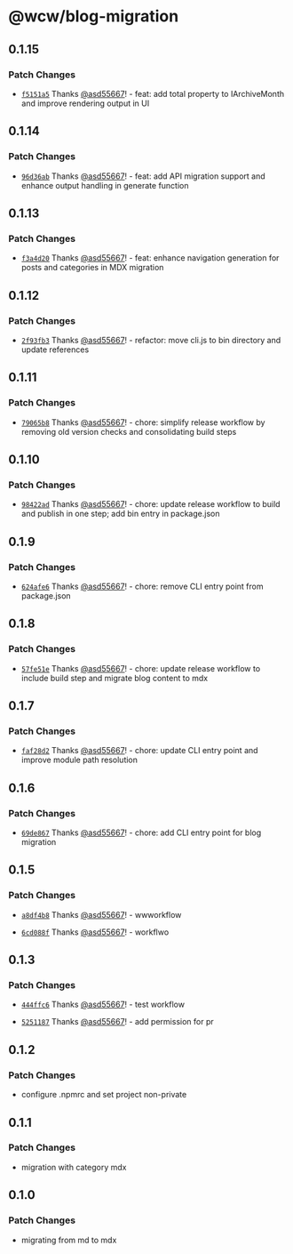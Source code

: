# @wcw/blog-migration

## 0.1.15

### Patch Changes

- [`f5151a5`](https://github.com/asd55667/blog-migration/commit/f5151a5ac583376789c132616644db9f2a3a5443) Thanks [@asd55667](https://github.com/asd55667)! - feat: add total property to IArchiveMonth and improve rendering output in UI

## 0.1.14

### Patch Changes

- [`96d36ab`](https://github.com/asd55667/blog-migration/commit/96d36abd37eca6591aa5fd48f4a58d2e019ff9c3) Thanks [@asd55667](https://github.com/asd55667)! - feat: add API migration support and enhance output handling in generate function

## 0.1.13

### Patch Changes

- [`f3a4d20`](https://github.com/asd55667/blog-migration/commit/f3a4d20896ae3407a40d8790d414178f66ebbe94) Thanks [@asd55667](https://github.com/asd55667)! - feat: enhance navigation generation for posts and categories in MDX migration

## 0.1.12

### Patch Changes

- [`2f93fb3`](https://github.com/asd55667/blog-migration/commit/2f93fb39ba197d1902ebc3a42054712058a7a4cd) Thanks [@asd55667](https://github.com/asd55667)! - refactor: move cli.js to bin directory and update references

## 0.1.11

### Patch Changes

- [`79065b8`](https://github.com/asd55667/blog-migration/commit/79065b8e1e132b74e5baf45baaac800be66d5050) Thanks [@asd55667](https://github.com/asd55667)! - chore: simplify release workflow by removing old version checks and consolidating build steps

## 0.1.10

### Patch Changes

- [`98422ad`](https://github.com/asd55667/blog-migration/commit/98422add2dd179350fea27ef568359707937fc29) Thanks [@asd55667](https://github.com/asd55667)! - chore: update release workflow to build and publish in one step; add bin entry in package.json

## 0.1.9

### Patch Changes

- [`624afe6`](https://github.com/asd55667/blog-migration/commit/624afe64bb9816fdd1ef6f297865dc78824548f5) Thanks [@asd55667](https://github.com/asd55667)! - chore: remove CLI entry point from package.json

## 0.1.8

### Patch Changes

- [`57fe51e`](https://github.com/asd55667/blog-migration/commit/57fe51e30d14c4627f0cb008d1a9b6658a63f4c7) Thanks [@asd55667](https://github.com/asd55667)! - chore: update release workflow to include build step and migrate blog content to mdx

## 0.1.7

### Patch Changes

- [`faf28d2`](https://github.com/asd55667/blog-migration/commit/faf28d22a1f6518a5d3aebb956793f0cbfdf0ab7) Thanks [@asd55667](https://github.com/asd55667)! - chore: update CLI entry point and improve module path resolution

## 0.1.6

### Patch Changes

- [`69de867`](https://github.com/asd55667/blog-migration/commit/69de867b513e651694005992c3ae6592b5097bf0) Thanks [@asd55667](https://github.com/asd55667)! - chore: add CLI entry point for blog migration

## 0.1.5

### Patch Changes

- [`a8df4b8`](https://github.com/asd55667/blog-migration/commit/a8df4b8c6aa24401f51014e49aecf8eb6125b9e5) Thanks [@asd55667](https://github.com/asd55667)! - wwworkflow

- [`6cd088f`](https://github.com/asd55667/blog-migration/commit/6cd088ff235ad7f7f98338165600988737271316) Thanks [@asd55667](https://github.com/asd55667)! - workflwo

## 0.1.3

### Patch Changes

- [`444ffc6`](https://github.com/asd55667/blog-migration/commit/444ffc6358e7d71cb6d5ba7a9c8a3094b65a3b74) Thanks [@asd55667](https://github.com/asd55667)! - test workflow

- [`5251187`](https://github.com/asd55667/blog-migration/commit/525118796b718ed38ecabd9cedc141932b2d5903) Thanks [@asd55667](https://github.com/asd55667)! - add permission for pr

## 0.1.2

### Patch Changes

- configure .npmrc and set project non-private

## 0.1.1

### Patch Changes

- migration with category mdx

## 0.1.0

### Patch Changes

- migrating from md to mdx
